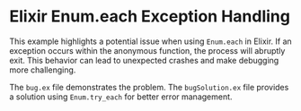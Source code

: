 # Elixir Enum.each Exception Handling

This example highlights a potential issue when using `Enum.each` in Elixir.  If an exception occurs within the anonymous function, the process will abruptly exit. This behavior can lead to unexpected crashes and make debugging more challenging.

The `bug.ex` file demonstrates the problem. The `bugSolution.ex` file provides a solution using `Enum.try_each` for better error management.